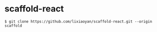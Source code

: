# scaffold-react

``` shell
$ git clone https://github.com/lixiaoyan/scaffold-react.git --origin scaffold
```
